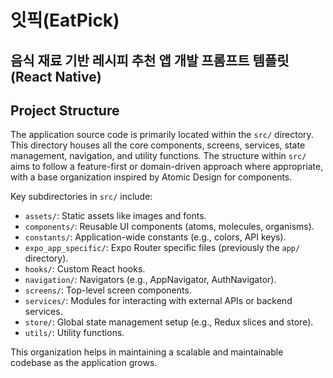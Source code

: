 # 잇픽(EatPick)
## 음식 재료 기반 레시피 추천 앱 개발 프롬프트 템플릿 (React Native)

## Project Structure

The application source code is primarily located within the `src/` directory. This directory houses all the core components, screens, services, state management, navigation, and utility functions. The structure within `src/` aims to follow a feature-first or domain-driven approach where appropriate, with a base organization inspired by Atomic Design for components.

Key subdirectories in `src/` include:
- `assets/`: Static assets like images and fonts.
- `components/`: Reusable UI components (atoms, molecules, organisms).
- `constants/`: Application-wide constants (e.g., colors, API keys).
- `expo_app_specific/`: Expo Router specific files (previously the `app/` directory).
- `hooks/`: Custom React hooks.
- `navigation/`: Navigators (e.g., AppNavigator, AuthNavigator).
- `screens/`: Top-level screen components.
- `services/`: Modules for interacting with external APIs or backend services.
- `store/`: Global state management setup (e.g., Redux slices and store).
- `utils/`: Utility functions.

This organization helps in maintaining a scalable and maintainable codebase as the application grows.